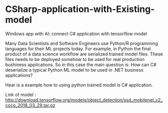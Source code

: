 # CSharp-application-with-Existing-model
Windows app with AI: connect C# application with tensorflow model


Many Data Scientists and Software Engineers use Python/R programming languages for their ML projects today. For example, in Python the final 
product of a data science workflow are serialized trained model files. These files needs to be deployed somehow to be used for real production
bushiness applications. So in this case the main question is: How can C# deserialize a typical Python ML model to be used in .NET business applications? 

Hear is a example how to using python trained model is C# application. 

Link of model : http://download.tensorflow.org/models/object_detection/ssd_mobilenet_v2_coco_2018_03_29.tar.gz

